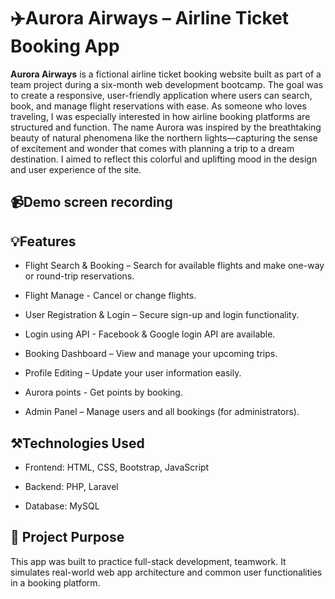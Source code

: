 # ✈️Aurora Airways – Airline Ticket Booking App
**Aurora Airways** is a fictional airline ticket booking website built as part of a team project during a six-month web development bootcamp. The goal was to create a responsive, user-friendly application where users can search, book, and manage flight reservations with ease. As someone who loves traveling, I was especially interested in how airline booking platforms are structured and function.
The name Aurora was inspired by the breathtaking beauty of natural phenomena like the northern lights—capturing the sense of excitement and wonder that comes with planning a trip to a dream destination.
I aimed to reflect this colorful and uplifting mood in the design and user experience of the site.

## 📹Demo screen recording


## 💡Features
- Flight Search & Booking – Search for available flights and make one-way or round-trip reservations.

- Flight Manage - Cancel or change flights.

- User Registration & Login – Secure sign-up and login functionality.

- Login using API - Facebook & Google login API are available.

- Booking Dashboard – View and manage your upcoming trips.

- Profile Editing – Update your user information easily.

- Aurora points - Get points by booking.

- Admin Panel – Manage users and all bookings (for administrators).

## ⚒️Technologies Used
- Frontend: HTML, CSS, Bootstrap, JavaScript

- Backend: PHP, Laravel

- Database: MySQL

## 🎯 Project Purpose
This app was built to practice full-stack development, teamwork. It simulates real-world web app architecture and common user functionalities in a booking platform.






[def]: emo.mp
